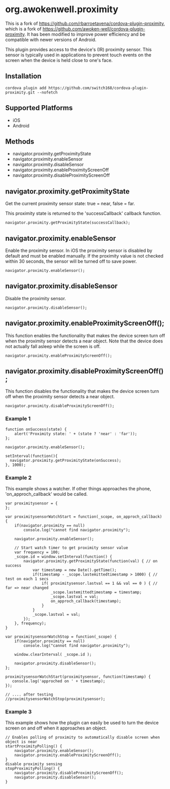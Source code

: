 <!---
    Licensed to the Apache Software Foundation (ASF) under one
    or more contributor license agreements.  See the NOTICE file
    distributed with this work for additional information
    regarding copyright ownership.  The ASF licenses this file
    to you under the Apache License, Version 2.0 (the
    "License"); you may not use this file except in compliance
    with the License.  You may obtain a copy of the License at

      http://www.apache.org/licenses/LICENSE-2.0

    Unless required by applicable law or agreed to in writing,
    software distributed under the License is distributed on an
    "AS IS" BASIS, WITHOUT WARRANTIES OR CONDITIONS OF ANY
    KIND, either express or implied.  See the License for the
    specific language governing permissions and limitations
    under the License.
-->

# org.awokenwell.proximity

This is a fork of https://github.com/rbarroetavena/cordova-plugin-proximity, which is a fork of https://github.com/awoken-well/cordova-plugin-proximity.
It has been modified to improve power efficiency and be compatible with newer versions of Android.

This plugin provides access to the device's (IR) proximity sensor. This sensor is typically used in applications to prevent touch events on the screen when the device is held close to one's face.

## Installation
    cordova plugin add https://github.com/switch168/cordova-plugin-proximity.git --nofetch

## Supported Platforms

- iOS
- Android

## Methods

- navigator.proximity.getProximityState
- navigator.proximity.enableSensor
- navigator.proximity.disableSensor
- navigator.proximity.enableProximityScreenOff
- navigator.proximity.disableProximityScreenOff

## navigator.proximity.getProximityState

Get the current proximity sensor state: true = near, false = far.

This proximity state is returned to the 'successCallback' callback function.

    navigator.proximity.getProximityState(successCallback);

## navigator.proximity.enableSensor

Enable the proximity sensor. In iOS the proximity sensor is disabled by default and must
be enabled manually. If the proximity value is not checked within 30 seconds, the sensor
will be turned off to save power.

    navigator.proximity.enableSensor();

## navigator.proximity.disableSensor

Disable the proximity sensor.

    navigator.proximity.disableSensor();

## navigator.proximity.enableProximityScreenOff();

This function enables the functionality that makes the device screen turn off when the proximity sensor detects a near object.
Note that the device does not actually fall asleep while the screen is off.

    navigator.proximity.enableProximityScreenOff();

## navigator.proximity.disableProximityScreenOff();

This function disables the functionality that makes the device screen turn off when the proximity sensor detects a near object.

    navigator.proximity.disableProximityScreenOff();

### Example 1

    function onSuccess(state) {
        alert('Proximity state: ' + (state ? 'near' : 'far'));
    };

    navigator.proximity.enableSensor();
    
    setInterval(function(){
      navigator.proximity.getProximityState(onSuccess);
    }, 1000);


### Example 2

This example shows a watcher. If other things approaches the phone, 'on_approch_callback' would be called. 


    var proximitysensor = {
    };

    var proximitysensorWatchStart = function(_scope, on_approch_callback) {
        if(navigator.proximity == null)
            console.log("cannot find navigator.proximity");

        navigator.proximity.enableSensor();

        // Start watch timer to get proximity sensor value
        var frequency = 100;
        _scope.id = window.setInterval(function() {
            navigator.proximity.getProximityState(function(val) { // on success
                var timestamp = new Date().getTime();
                if(timestamp - _scope.lastemittedtimestamp > 1000) { // test on each 1 secs
                    if( proximitysensor.lastval == 1 && val == 0 ) { // far => near changed
                        _scope.lastemittedtimestamp = timestamp;
                        _scope.lastval = val;
                        on_approch_callback(timestamp);
                    }
                }
                _scope.lastval = val;
            });
        }, frequency);
    }

    var proximitysensorWatchStop = function(_scope) {
        if(navigator.proximity == null)
            console.log("cannot find navigator.proximity");

        window.clearInterval( _scope.id );

        navigator.proximity.disableSensor();
    };

    proximitysensorWatchStart(proximitysensor, function(timestamp) {
       console.log('approched on ' + timestamp);
    });

    // .... after testing
    //proximitysensorWatchStop(proximitysensor);

### Example 3

This example shows how the plugin can easily be used to turn the device screen on and off when
it approaches an object.

```
// Enables polling of proximity to automatically disable screen when object is near
startProximityPolling() {
    navigator.proximity.enableSensor();
    navigator.proximity.enableProximityScreenOff();
}
disable proximity sensing
stopProximityPolling() {
    navigator.proximity.disableProximityScreenOff();
    navigator.proximity.disableSensor();
}
```
